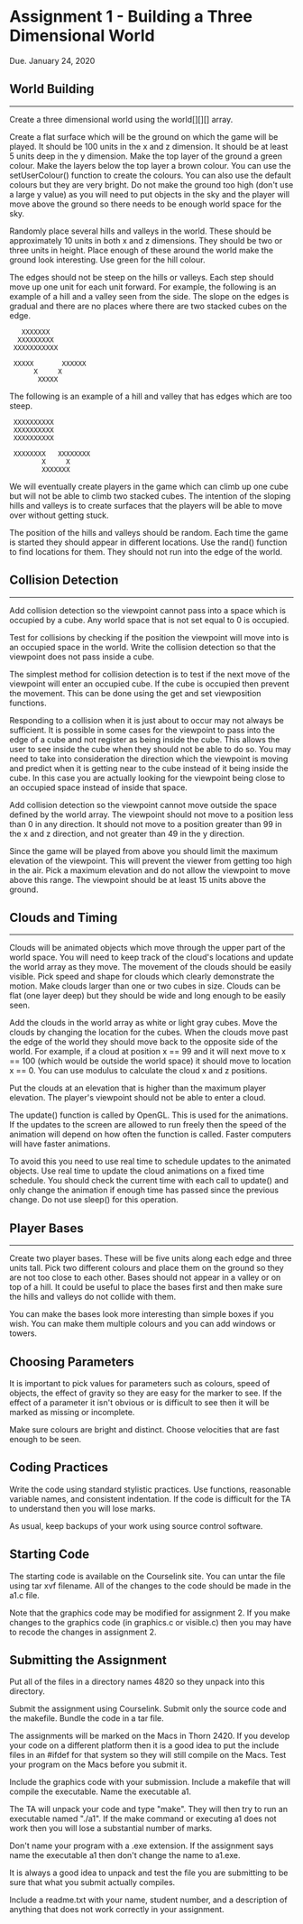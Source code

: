 # Assignment 1 - Building a Three Dimensional World

Due. January 24, 2020

## World Building

---

Create a three dimensional world using the world[][][] array.

Create a flat surface which will be the ground on which the game will be
played. It should be 100 units in the x and z dimension. It should be at
least 5 units deep in the y dimension. Make the top layer of the ground a
green colour. Make the layers below the top layer a brown colour.
You can use the setUserColour() function to create the colours. You can
also use the default colours but they are very bright. Do not make the
ground too high (don't use a large y value) as you will need to put
objects in the sky and the player will move above the ground so there
needs to be enough world space for the sky.

Randomly place several hills and valleys in the world. These should
be approximately 10 units in both x and z dimensions. They should be
two or three units in height. Place enough of these around the world
make the ground look interesting. Use green for the hill colour.

The edges should not be steep on the hills or valleys. Each step should
move up one unit for each unit forward. For example, the following is an
example of a hill and a valley seen from the side. The slope on the edges
is gradual and there are no places where there are two stacked cubes
on the edge.

       XXXXXXX
      XXXXXXXXX
     XXXXXXXXXXX

     XXXXX       XXXXXX
          X     X
           XXXXX

The following is an example of a hill and valley that has edges which are
too steep.

     XXXXXXXXXX
     XXXXXXXXXX
     XXXXXXXXXX

     XXXXXXXX   XXXXXXXX
            X     X
            XXXXXXX

We will eventually create players in the game which can climb up one
cube but will not be able to climb two stacked cubes. The intention
of the sloping hills and valleys is to create surfaces that the players
will be able to move over without getting stuck.

The position of the hills and valleys should be random. Each time the
game is started they should appear in different locations. Use the rand()
function to find locations for them. They should not run into the edge
of the world.

## Collision Detection

---

Add collision detection so the viewpoint cannot pass into a space
which is occupied by a cube. Any world space that is not set equal to 0
is occupied.

Test for collisions by checking if the position the viewpoint will move
into is an occupied space in the world. Write the collision detection so
that the viewpoint does not pass inside a cube.

The simplest method for collision detection is to test if the next move
of the viewpoint will enter an occupied cube. If the cube is occupied
then prevent the movement. This can be done using the get and set viewposition
functions.

Responding to a collision when it is just about to occur
may not always be sufficient. It is possible in some cases
for the viewpoint to pass into the edge of a cube and not register as
being inside the cube. This allows the user to see inside the cube
when they should not be able to do so. You may need to take into consideration
the direction which the viewpoint is moving and predict when it is getting
near to the cube instead of it being inside the cube. In this case you
are actually looking for the viewpoint being close to an occupied space
instead of inside that space.

Add collision detection so the viewpoint cannot move outside the
space defined by the world array. The viewpoint should not move to
a position less than 0 in any direction. It should not move to a position
greater than 99 in the x and z direction, and not greater than 49 in the y
direction.

Since the game will be played from above you should limit the
maximum elevation of the viewpoint. This will prevent the viewer
from getting too high in the air. Pick a maximum elevation and
do not allow the viewpoint to move above this range. The viewpoint
should be at least 15 units above the ground.

## Clouds and Timing

---

Clouds will be animated objects which move through the upper part
of the world space. You will need to keep track of the cloud's locations
and update the world array as they move. The movement of the clouds
should be easily visible. Pick speed and shape for clouds which clearly
demonstrate the motion. Make clouds larger than one or two cubes in size.
Clouds can be flat (one layer deep) but they should be wide and long
enough to be easily seen.

Add the clouds in the world array as white or light gray cubes. Move the
clouds by changing the location for the cubes. When the clouds move past the
edge of the world they should move back to the opposite side of the world.
For example, if a cloud at position x == 99 and it will next move to
x == 100 (which would be outside the world space) it should move to location
x == 0. You can use modulus to calculate the cloud x and z positions.

Put the clouds at an elevation that is higher than the maximum player
elevation. The player's viewpoint should not be able to enter a cloud.

The update() function is called by OpenGL. This is used for
the animations. If the updates to the screen are allowed to run
freely then the speed of the animation will depend on how often
the function is called. Faster computers will have faster animations.

To avoid this you need to use real time to schedule updates to the
animated objects. Use real time to update the cloud animations on a
fixed time schedule. You should check the current time with each
call to update() and only change the animation if enough time has
passed since the previous change. Do not use sleep() for this operation.

## Player Bases

---

Create two player bases. These will be five units along each edge and three
units tall. Pick two different colours and place them on the ground
so they are not too close to each other. Bases should not appear in a
valley or on top of a hill. It could be useful to place the bases first
and then make sure the hills and valleys do not collide with them.

You can make the bases look more interesting than simple boxes if you
wish. You can make them multiple colours and you can add windows or
towers.

## Choosing Parameters

It is important to pick values for parameters such as colours, speed of
objects, the effect of gravity so they are easy for the marker to see.
If the effect of a parameter it isn't obvious or is difficult to
see then it will be marked as missing or incomplete.

Make sure colours are bright and distinct. Choose velocities that are
fast enough to be seen.

## Coding Practices

Write the code using standard stylistic practices. Use functions,
reasonable variable names, and consistent indentation.
If the code is difficult for the TA to understand then you
will lose marks.

As usual, keep backups of your work using source control software.

## Starting Code

The starting code is available on the Courselink site.
You can untar the file using tar xvf filename.
All of the changes to the code should be made in the a1.c file.

Note that the graphics code may be modified for assignment 2. If you
make changes to the graphics code (in graphics.c or visible.c) then you
may have to recode the changes in assignment 2.

## Submitting the Assignment

Put all of the files in a directory names 4820 so they unpack into
this directory.

Submit the assignment using Courselink. Submit only the source code
and the makefile. Bundle the code in a tar file.

The assignments will be marked on the Macs in Thorn 2420.
If you develop your code on a different platform then it is a good
idea to put the include files in an #ifdef for that system
so they will still compile on the Macs. Test your program on the
Macs before you submit it.

Include the graphics code with your submission. Include a makefile
that will compile the executable. Name the executable a1.

The TA will unpack your code and type "make". They will then try to
run an executable named "./a1". If the make command or executing a1
does not work then you will lose a substantial number of marks.

Don't name your program with a .exe extension. If the assignment
says name the executable a1 then don't change the name to a1.exe.

It is always a good idea to unpack and test the file you are submitting
to be sure that what you submit actually compiles.

Include a readme.txt with your name, student number, and a description
of anything that does not work correctly in your assignment.
